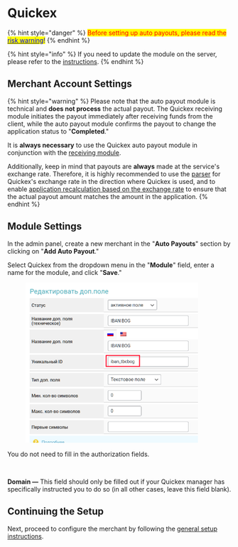 # Quickex

{% hint style="danger" %}
<mark style="color:red;">Before setting up auto payouts, please read the</mark> [<mark style="color:blue;">risk warning</mark>](https://premium.gitbook.io/main/osnovnye-nastroiki/merchanty-i-avtovyplaty/avtovyplaty/preduprezhdenie-o-riskakh)<mark style="color:blue;">!</mark>
{% endhint %}

{% hint style="info" %}
If you need to update the module on the server, please refer to the [instructions](https://premium.gitbook.io/main/osnovnye-nastroiki/faq/obnovlenie-failov-skripta-na-servere/kak-obnovit-faily-na-servere#moduli-merchantov-i-avtovyplat).
{% endhint %}

## Merchant Account Settings <a href="#nastroiki-v-lichnom-kabinete-merchanta" id="nastroiki-v-lichnom-kabinete-merchanta"></a>

{% hint style="warning" %}
Please note that the auto payout module is technical and **does not process** the actual payout. The Quickex receiving module initiates the payout immediately after receiving funds from the client, while the auto payout module confirms the payout to change the application status to "**Completed**."

It is **always necessary** to use the Quickex auto payout module in conjunction with the [receiving module](https://premium.gitbook.io/main/osnovnye-nastroiki/merchanty-i-avtovyplaty/merchanty/quickex).

Additionally, keep in mind that payouts are **always** made at the service's exchange rate. Therefore, it is highly recommended to use the [parser](https://premium.gitbook.io/main/osnovnye-nastroiki/valyuty-i-napravleniya-obmena/kursy-valyut/parser-kursov-valyut-parsery-2.0) for Quickex's exchange rate in the direction where Quickex is used, and to enable [application recalculation based on the exchange rate](https://premium.gitbook.io/main/osnovnye-nastroiki/valyuty-i-napravleniya-obmena/sozdanie-novogo-napravleniya#pereschet-po-kursu-obmena) to ensure that the actual payout amount matches the amount in the application.
{% endhint %}

## Module Settings <a href="#nastroiki-modulya" id="nastroiki-modulya"></a>

In the admin panel, create a new merchant in the "**Auto Payouts**" section by clicking on "**Add Auto Payout**."

Select Quickex from the dropdown menu in the "**Module**" field, enter a name for the module, and click "**Save**."

<figure><img src="../../../.gitbook/assets/image (29).png" alt="" width="389"><figcaption></figcaption></figure>

You do not need to fill in the authorization fields.

<figure><img src="https://premium.gitbook.io/~gitbook/image?url=https%3A%2F%2F2574066779-files.gitbook.io%2F%7E%2Ffiles%2Fv0%2Fb%2Fgitbook-x-prod.appspot.com%2Fo%2Fspaces%252Fm9kqZXsNykrN6VyxxXBO%252Fuploads%252Fhcpgo0esYP63gs8hEYlt%252Fimage.png%3Falt%3Dmedia%26token%3D601c0074-951c-408a-b11c-7856129e1e3d&#x26;width=768&#x26;dpr=4&#x26;quality=100&#x26;sign=1fde9588&#x26;sv=2" alt="" width="563"><figcaption></figcaption></figure>

**Domain —** This field should only be filled out if your Quickex manager has specifically instructed you to do so (in all other cases, leave this field blank).

## Continuing the Setup

Next, proceed to configure the merchant by following the [general setup instructions](https://premium.gitbook.io/rukovodstvo-polzovatelya/osnovnye-nastroiki/merchanty-i-avtovyplaty/avtovyplaty/obshie-nastroiki-merchantov-avtovyplat).